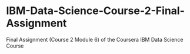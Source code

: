 # IBM-Data-Science-Course-2-Final-Assignment
Final Assignment (Course 2 Module 6) of the Coursera IBM Data Science Course
